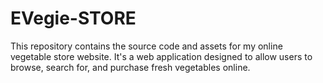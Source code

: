 # EVegie-STORE
This repository contains the source code and assets for my online vegetable store website. It's a web application designed to allow users to browse, search for, and purchase fresh vegetables online.
